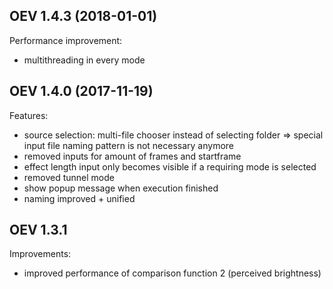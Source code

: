 ## OEV 1.4.3 (2018-01-01)

Performance improvement:
- multithreading in every mode


## OEV 1.4.0 (2017-11-19)

Features:
- source selection: multi-file chooser instead of selecting folder
  => special input file naming pattern is not necessary anymore
- removed inputs for amount of frames and startframe
- effect length input only becomes visible if a requiring mode is selected
- removed tunnel mode
- show popup message when execution finished
- naming improved +  unified


## OEV 1.3.1

Improvements:
- improved performance of comparison function 2 (perceived brightness)